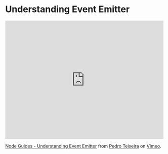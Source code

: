 # Understanding Event Emitter

<iframe src="http://player.vimeo.com/video/46976277" width="500" height="375" frameborder="0" webkitAllowFullScreen mozallowfullscreen allowFullScreen></iframe> <p><a href="http://vimeo.com/46976277">Node Guides - Understanding Event Emitter</a> from <a href="http://vimeo.com/pedroteixeira">Pedro Teixeira</a> on <a href="http://vimeo.com">Vimeo</a>.</p>
